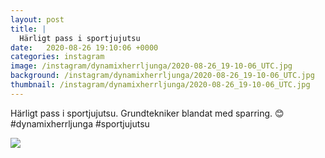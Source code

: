```yaml
---
layout: post
title: |
  Härligt pass i sportjujutsu
date:   2020-08-26 19:10:06 +0000
categories: instagram
image: /instagram/dynamixherrljunga/2020-08-26_19-10-06_UTC.jpg
background: /instagram/dynamixherrljunga/2020-08-26_19-10-06_UTC.jpg
thumbnail: /instagram/dynamixherrljunga/2020-08-26_19-10-06_UTC.jpg
---
```

Härligt pass i sportjujutsu. Grundtekniker blandat med sparring. 😊 #dynamixherrljunga #sportjujutsu



<img src='/www-dynamix-herrljunga/instagram/dynamixherrljunga/2020-08-26_19-10-06_UTC.jpg' class='img-fluid' />
